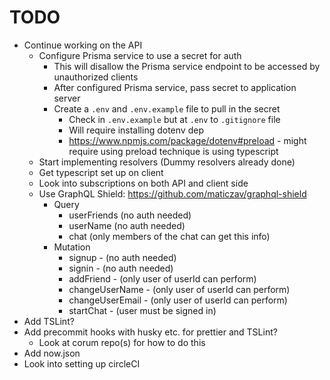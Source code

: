 # TODO

- Continue working on the API
  - Configure Prisma service to use a secret for auth
    - This will disallow the Prisma service endpoint to be accessed by
      unauthorized clients
    - After configured Prisma service, pass secret to application server
    - Create a `.env` and `.env.example` file to pull in the secret
      - Check in `.env.example` but at `.env` to `.gitignore` file
      - Will require installing dotenv dep
      - https://www.npmjs.com/package/dotenv#preload - might require using
        preload technique is using typescript
  - Start implementing resolvers (Dummy resolvers already done)
  - Get typescript set up on client
  - Look into subscriptions on both API and client side
  - Use GraphQL Shield: https://github.com/maticzav/graphql-shield
    - Query
      - userFriends (no auth needed)
      - userName (no auth needed)
      - chat (only members of the chat can get this info)
    - Mutation
      - signup - (no auth needed)
      - signin - (no auth needed)
      - addFriend - (only user of userId can perform)
      - changeUserName - (only user of userId can perform)
      - changeUserEmail - (only user of userId can perform)
      - startChat - (user must be signed in)
- Add TSLint?
- Add precommit hooks with husky etc. for prettier and TSLint?
  - Look at corum repo(s) for how to do this
- Add now.json
- Look into setting up circleCI
